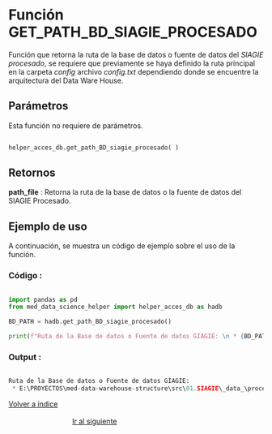 Función **GET_PATH_BD_SIAGIE_PROCESADO**
==============================
<p1>Función que retorna la ruta de la base de datos o fuente de datos del *SIAGIE procesado*, se requiere que previamente se haya definido la ruta principal en la carpeta *config* archivo *config.txt* dependiendo donde se encuentre la arquitectura del Data Ware House.</p1>

**<h2>Parámetros</h2>**
<p>Esta función no requiere de parámetros.</p>

```Python

helper_acces_db.get_path_BD_siagie_procesado( )

```

**<h2>Retornos</h2>**

<p1><strong>path_file</strong> : Retorna la ruta de la base de datos o la fuente de datos del SIAGIE Procesado.</p1>
<p1> </p1>


**<h2>Ejemplo de uso</h2>**
<p1> A continuación, se muestra un código de ejemplo sobre el uso de la función.</p1>


**<h3>Código :</h3>**
```Python

import pandas as pd
from med_data_science_helper import helper_acces_db as hadb

BD_PATH = hadb.get_path_BD_siagie_procesado()

print(f"Ruta de la Base de datos o Fuente de datos GIAGIE: \n * {BD_PATH}")

```


**<h3>Output :</h3>**

```Python

Ruta de la Base de datos o Fuente de datos GIAGIE: 
 * E:\PROYECTOS\med-data-warehouse-structure\src\01.SIAGIE\_data_\procesado

```


[Volver a índice](../../docsPrincipal.md ) $~~~~~~~~~~~~~~~~~~~~~~~~~~~~~~~~~~~~~~~~~~~~~~~~~~~~~~~~~~~~~~~~~~~~~~~~~~~~~~~~~~~~~~~~~~~~~~~~~~~~~~~~~~~~~~~~~~~~~~~~~~~~~~~~~~~~~~~~~~~~~~~~~~~~~~~~~~~~~~~$ [Ir al siguiente](../helperaccesdb/HELPER_ACCES_DB_get_path_BD_siagie_sin_procesar.md)


